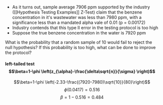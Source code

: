 - As it turns out, sample average 7906 ppm supported by the industry ([[Hypothesis Testing Examples]] Z-Test) claim that the benzene concentration in it's wastewater was less than 7980 ppm, with a significance less than a mandated alpha vale of 0.01 (p = 0.00172)
- Industry contends that this type II error in the testing protocol is too high
- Suppose the true benzene concentration in the water is 7920 ppm

What is the probability that a random sample of 10 would fail to reject the null hypothesis? If this probability is too high, what can be done to improve the protocol?

#### left-tailed test $$\beta=1-\phi \left(z_{\alpha}-\frac{\delta\sqrt{n}}{\sigma} \right)$$

 $$\beta=1-\phi \left(-2.33-\frac{(7920-7980)\sqrt{10}}{80}\right)$$ $$\phi (0.0417) = 0.516$$$$\beta=1-0.516 = 0.484$$
 
